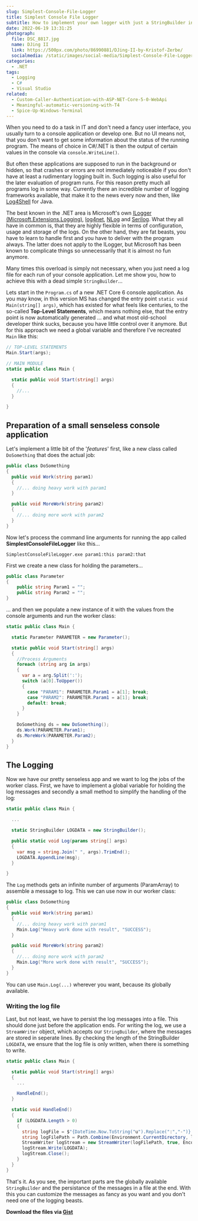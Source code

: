 ```yaml
---
slug: Simplest-Console-File-Logger
title: Simplest Console File Logger
subtitle: How to implement your own logger with just a StringBuilder in C#
date: 2022-06-19 13:31:25
photograph:
  file: DSC_8817.jpg
  name: DJing II
  link: https://500px.com/photo/86990881/DJing-II-by-Kristof-Zerbe/
  socialmedia: /static/images/social-media/Simplest-Console-File-Logger.png
categories:
  - .NET
tags:
  - Logging
  - C#
  - Visual Studio
related:
  - Custom-Caller-Authentication-with-ASP-NET-Core-5-0-WebApi
  - Meaningful-automatic-versioning-with-T4
  - Spice-Up-Windows-Terminal
---
```


When you need to do a task in IT and don't need a fancy user interface, you usually turn to a console application or develop one. But no UI means not, that you don't want to get some information about the status of the running program. The means of choice in C#/.NET is then the output of certain values in the console via ``console.WriteLine()``.

But often these applications are supposed to run in the background or hidden, so that crashes or errors are not immediately noticeable if you don't have at least a rudimentary logging built in. Such logging is also useful for the later evaluation of program runs. For this reason pretty much all programs log in some way. Currently there an incredible number of logging frameworks available, that make it to the news every now and then, like [Log4Shell](https://en.wikipedia.org/wiki/Log4Shell) for Java.

The best known in the .NET area is Microsoft's own [ILogger (Microsoft.Extensions.Logging)](https://docs.microsoft.com/en-us/dotnet/core/extensions/logging), [log4net](https://logging.apache.org/log4net/), [NLog](https://nlog-project.org/) and [Serilog](https://serilog.net/). What they all have in common is, that they are highly flexible in terms of configuration, usage and storage of the logs. On the other hand, they are fat beasts, you have to learn to handle first and you have to deliver with the program always. The latter does not apply to the ILogger, but Microsoft has been known to complicate things so unnecessarily that it is almost no fun anymore.

Many times this overload is simply not necessary, when you just need a log file for each run of your console application. Let me show you, how to achieve this with a dead simple ``StringBuilder``...

<!-- more -->

Lets start in the ``Program.cs`` of a new .NET Core 6 console application. As you may know, in this version MS has changed the entry point ``static void Main(string[] args)``, which has existed for what feels like centuries, to the so-called **Top-Level Statements**, which means nothing else, that the entry point is now automatically generated ... and what most old-school developer think sucks, because you have little control over it anymore. But for this approach we need a global variable and therefore I've recreated ``Main`` like this:

```C# Program.cs
// TOP-LEVEL STATEMENTS
Main.Start(args);

// MAIN MODULE
static public class Main {

  static public void Start(string[] args) 
  {
    //...
  }

}
```

## Preparation of a small senseless console application

Let's implement a little bit of the '*features*' first, like a new class called ``DoSomething`` that does the actual job:

```C# DoSomething.cs
public class DoSomething
{
  public void Work(string param1)
  {
    //... doing heavy work with param1
  }

  public void MoreWork(string param2)
  {
    //... doing more work with param2
  }
}
```

Now let's process the command line arguments for running the app called **SimplestConsoleFileLogger** like this...

``SimplestConsoleFileLogger.exe param1:this param2:that``

First we create a new class for holding the parameters...

```C# Parameters.cs
public class Parameter
{
    public string Param1 = "";
    public string Param2 = "";
}
```

... and then we populate a new instance of it with the values from the console arguments and run the worker class:

```C# Program.cs
static public class Main {

  static Parameter PARAMETER = new Parameter();

  static public void Start(string[] args) 
  {
    //Process Arguments
    foreach (string arg in args)
    {
      var a = arg.Split(':');
      switch (a[0].ToUpper())
      {
        case "PARAM1": PARAMETER.Param1 = a[1]; break;
        case "PARAM2": PARAMETER.Param1 = a[1]; break;
        default: break;
      }
    }

    DoSomething ds = new DoSomething();
    ds.Work(PARAMETER.Param1);
    ds.MoreWork(PARAMETER.Param2);
  }
}
```

## The Logging

Now we have our pretty senseless app and we want to log the jobs of the worker class. First, we have to implement a global variable for holding the log messages and secondly a small method to simplify the handling of the log:

```C# Program.cs
static public class Main {

  ...

  static StringBuilder LOGDATA = new StringBuilder();

  public static void Log(params string[] args)
  {
    var msg = string.Join(" ", args).TrimEnd();
    LOGDATA.AppendLine(msg);
  }  

}
```

The ``Log`` methods gets an infinite number of arguments (ParamArray) to assemble a message to log. This we can use now in our worker class:

```C# DoSomething.cs
public class DoSomething
{
  public void Work(string param1)
  {
    //... doing heavy work with param1
    Main.Log("Heavy work done with result", "SUCCESS");
  }

  public void MoreWork(string param2)
  {
    //... doing more work with param2
    Main.Log("More work done with result", "SUCCESS");
  }
}
```

You can use ``Main.Log(...)`` wherever you want, because its globally available.

### Writing the log file

Last, but not least, we have to persist the log messages into a file. This should done just before the application ends. For writing the log, we use a ``StreamWriter`` object, which accepts our ``StringBuilder``, where the messages are stored in seperate lines. By checking the length of the StringBuilder ``LOGDATA``, we ensure that the log file is only written, when there is something to write.

```C# Program.cs
static public class Main {

  static public void Start(string[] args) 
  {
    ...

    HandleEnd();
  }

  static void HandleEnd()
  {
    if (LOGDATA.Length > 0)
    {
      string logFile = $"{DateTime.Now.ToString("u").Replace(":","-")}.log";
      string logFilePath = Path.Combine(Environment.CurrentDirectory, logFile);
      StreamWriter logStream = new StreamWriter(logFilePath, true, Encoding.UTF8);
      logStream.Write(LOGDATA);
      logStream.Close();
    }
  }
}
```

That's it. As you see, the important parts are the globally available ``StringBuilder`` and the persistance of the messages in a file at the end. With this you can customize the messages as fancy as you want and you don't need one of the logging beasts.

**Download the files via [Gist](https://gist.github.com/kristofzerbe/4f80cb67e5a3d65c0f7d528af493bf5c)**
